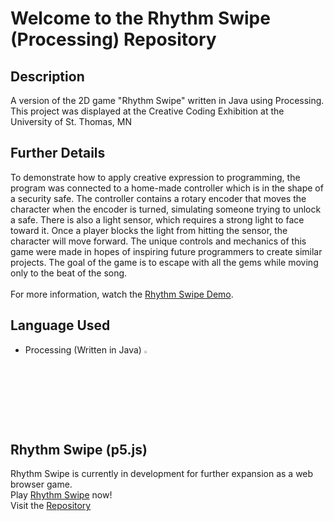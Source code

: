 # Welcome to the Rhythm Swipe (Processing) Repository

## Description
A version of the 2D game "Rhythm Swipe" written in Java using Processing.<br>
This project was displayed at the Creative Coding Exhibition at the University of St. Thomas, MN<be>

## Further Details
To demonstrate how to apply creative expression to programming, the program was connected to a home-made controller which is in the shape of a security safe.
The controller contains a rotary encoder that moves the character when the encoder is turned, simulating someone trying to unlock a safe. There is also a light sensor, which requires a strong light to face toward it. Once a player blocks the light from hitting the sensor, the character will move forward. The unique controls and mechanics of this game were made in hopes of inspiring future programmers to create similar projects.
The goal of the game is to escape with all the gems while moving only to the beat of the song.<br><br>
For more information, watch the <a href="https://www.youtube.com/watch?v=rgs-iTpvMRE">Rhythm Swipe Demo</a>.

## Language Used
- Processing (Written in Java) <img width="3%" src="https://github.com/johntran038/Rhythm-Swipe_Processing/assets/123771828/303be9bf-21f7-4d6d-b8bc-5359899f3b61" />

## Rhythm Swipe (p5.js)
Rhythm Swipe is currently in development for further expansion as a web browser game.<br>
Play <a href="https://projectrhythmswipe.netlify.app/">Rhythm Swipe</a> now!<br>
Visit the <a href="https://github.com/FrancisTR/Rhythm-Swipe">Repository</a>
